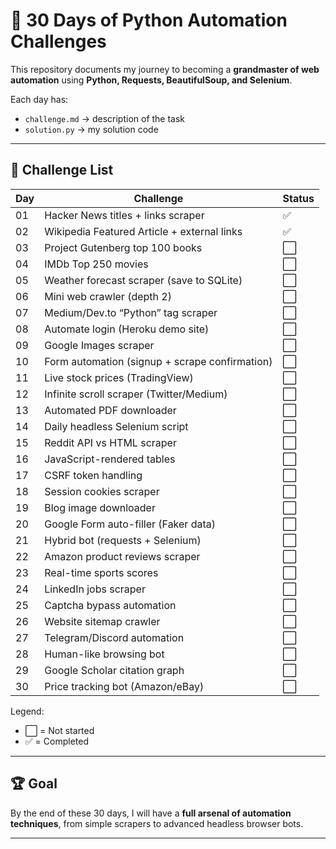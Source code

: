 # 🚀 30 Days of Python Automation Challenges

This repository documents my journey to becoming a **grandmaster of web automation** using **Python, Requests, BeautifulSoup, and Selenium**.  

Each day has:
- `challenge.md` → description of the task  
- `solution.py` → my solution code  

---

## 📅 Challenge List

| Day | Challenge | Status |
|-----|-----------|--------|
| 01  | Hacker News titles + links scraper | ✅ |
| 02  | Wikipedia Featured Article + external links | ✅ |
| 03  | Project Gutenberg top 100 books | ⬜ |
| 04  | IMDb Top 250 movies | ⬜ |
| 05  | Weather forecast scraper (save to SQLite) | ⬜ |
| 06  | Mini web crawler (depth 2) | ⬜ |
| 07  | Medium/Dev.to “Python” tag scraper | ⬜ |
| 08  | Automate login (Heroku demo site) | ⬜ |
| 09  | Google Images scraper | ⬜ |
| 10  | Form automation (signup + scrape confirmation) | ⬜ |
| 11  | Live stock prices (TradingView) | ⬜ |
| 12  | Infinite scroll scraper (Twitter/Medium) | ⬜ |
| 13  | Automated PDF downloader | ⬜ |
| 14  | Daily headless Selenium script | ⬜ |
| 15  | Reddit API vs HTML scraper | ⬜ |
| 16  | JavaScript-rendered tables | ⬜ |
| 17  | CSRF token handling | ⬜ |
| 18  | Session cookies scraper | ⬜ |
| 19  | Blog image downloader | ⬜ |
| 20  | Google Form auto-filler (Faker data) | ⬜ |
| 21  | Hybrid bot (requests + Selenium) | ⬜ |
| 22  | Amazon product reviews scraper | ⬜ |
| 23  | Real-time sports scores | ⬜ |
| 24  | LinkedIn jobs scraper | ⬜ |
| 25  | Captcha bypass automation | ⬜ |
| 26  | Website sitemap crawler | ⬜ |
| 27  | Telegram/Discord automation | ⬜ |
| 28  | Human-like browsing bot | ⬜ |
| 29  | Google Scholar citation graph | ⬜ |
| 30  | Price tracking bot (Amazon/eBay) | ⬜ |

Legend:  
- ⬜ = Not started  
- ✅ = Completed  

---

## 🏆 Goal
By the end of these 30 days, I will have a **full arsenal of automation techniques**, from simple scrapers to advanced headless browser bots.  

---
